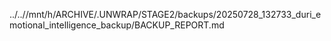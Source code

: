 ../..//mnt/h/ARCHIVE/.UNWRAP/STAGE2/backups/20250728_132733_duri_emotional_intelligence_backup/BACKUP_REPORT.md